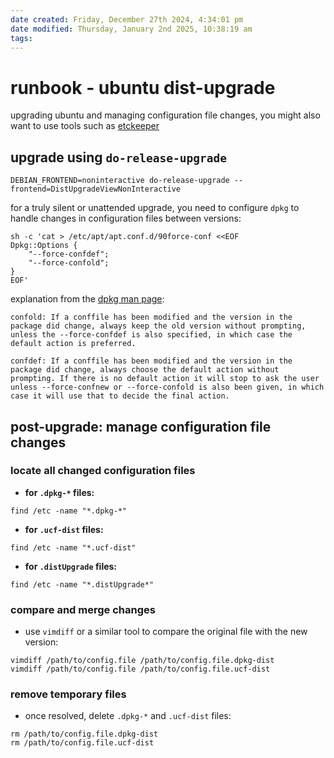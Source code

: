 ```yaml
---
date created: Friday, December 27th 2024, 4:34:01 pm
date modified: Thursday, January 2nd 2025, 10:38:19 am
tags: 
---
```


# runbook - ubuntu dist-upgrade

upgrading ubuntu and managing configuration file changes, you might also want to use tools such as [etckeeper](https://etckeeper.branchable.com/)

## upgrade using `do-release-upgrade`

```shell
DEBIAN_FRONTEND=noninteractive do-release-upgrade --frontend=DistUpgradeViewNonInteractive
```

for a truly silent or unattended upgrade, you need to configure `dpkg` to handle changes in configuration files between versions:

```shell
sh -c 'cat > /etc/apt/apt.conf.d/90force-conf <<EOF
Dpkg::Options {
    "--force-confdef";
    "--force-confold";
}
EOF'
```

explanation from the [dpkg man page](https://manpages.debian.org/buster/dpkg/dpkg.1#OPTIONS):

```
confold: If a conffile has been modified and the version in the package did change, always keep the old version without prompting, unless the --force-confdef is also specified, in which case the default action is preferred.

confdef: If a conffile has been modified and the version in the package did change, always choose the default action without prompting. If there is no default action it will stop to ask the user unless --force-confnew or --force-confold is also been given, in which case it will use that to decide the final action.
```

## post-upgrade: manage configuration file changes

### locate all changed configuration files

- **for `.dpkg-*` files:**

```shell
find /etc -name "*.dpkg-*"
```

- **for `.ucf-dist` files:**

```shell
find /etc -name "*.ucf-dist"
```

- **for `.distUpgrade` files:**

```shell
find /etc -name "*.distUpgrade*"
```

### compare and merge changes

- use `vimdiff` or a similar tool to compare the original file with the new version:

```shell
vimdiff /path/to/config.file /path/to/config.file.dpkg-dist
vimdiff /path/to/config.file /path/to/config.file.ucf-dist
```

### remove temporary files

- once resolved, delete `.dpkg-*` and `.ucf-dist` files:

```shell
rm /path/to/config.file.dpkg-dist
rm /path/to/config.file.ucf-dist
```
